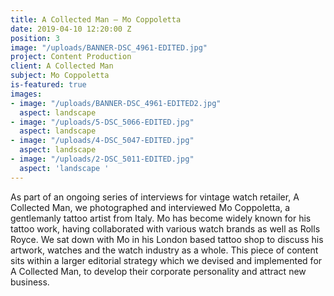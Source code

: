 ```yaml
---
title: A Collected Man – Mo Coppoletta
date: 2019-04-10 12:20:00 Z
position: 3
image: "/uploads/BANNER-DSC_4961-EDITED.jpg"
project: Content Production
client: A Collected Man
subject: Mo Coppoletta
is-featured: true
images:
- image: "/uploads/BANNER-DSC_4961-EDITED2.jpg"
  aspect: landscape
- image: "/uploads/5-DSC_5066-EDITED.jpg"
  aspect: landscape
- image: "/uploads/4-DSC_5047-EDITED.jpg"
  aspect: landscape
- image: "/uploads/2-DSC_5011-EDITED.jpg"
  aspect: 'landscape '
---
```


As part of an ongoing series of interviews for vintage watch retailer, A Collected Man, we photographed and interviewed Mo Coppoletta, a gentlemanly tattoo artist from Italy. Mo has become widely known for his tattoo work, having collaborated with various watch brands as well as Rolls Royce. We sat down with Mo in his London based tattoo shop to discuss his artwork, watches and the watch industry as a whole. This piece of content sits within a larger editorial strategy which we devised and implemented for A Collected Man, to develop their corporate personality and attract new business.